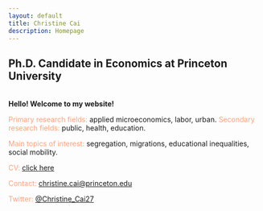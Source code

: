 ```yaml
---
layout: default
title: Christine Cai
description: Homepage
---
```

## Ph.D. Candidate in Economics at Princeton University

<br><strong>Hello! Welcome to my website!</strong></br>

<font color="LightSalmon">Primary research fields:</font> applied microeconomics, labor, urban.
<font color="LightSalmon">Secondary research fields:</font> public, health, education.
			
<font color="LightSalmon">Main topics of interest:</font> segregation, migrations, educational inequalities, social mobility.
	
<font color="LightSalmon">CV:</font> <a href="/assets/pdf/Christine_Cai_CV.pdf">click here</a>

<font color="LightSalmon">Contact:</font> <a href="mailto:christine.cai@princeton.edu">christine.cai@princeton.edu</a>

<font color="LightSalmon">Twitter:</font> <a href="https://twitter.com/Christine_Cai27">@Christine_Cai27</a>
